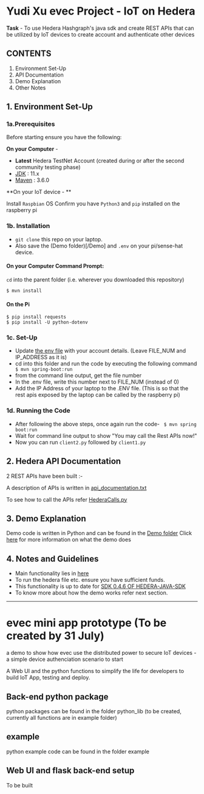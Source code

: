 # Yudi Xu evec Project - IoT on Hedera

**Task** - 
To use Hedera Hashgraph's java sdk and create REST APIs that can be utilized by IoT devices to create account and authenticate other devices

## CONTENTS
1. Environment Set-Up
2. API Documentation
3. Demo Explanation
4. Other Notes

## 1. Environment Set-Up

### 1a.Prerequisites
Before starting ensure you have the following:

**On your Computer** - 

* **Latest** Hedera TestNet Account (created during or after the second  community testing phase)
* [JDK](https://www.oracle.com/technetwork/java/javase/downloads/jdk10-downloads-4416644.html) : 11.x
* [Maven](https://maven.apache.org/) : 3.6.0

**On your IoT device - **

Install `Raspbian` OS
Confirm you have `Python3` and `pip` installed on the raspberry pi

### 1b. Installation

* `git clone` this repo on your laptop.
* Also save the (Demo folder)[/Demo] and `.env` on your pi/sense-hat device.

#### On your Computer Command Prompt: 
`cd` into the parent folder (i.e. wherever you downloaded this repository)
```
$ mvn install
```

#### On the Pi
```
$ pip install requests
$ pip install -U python-dotenv
```

### 1c. Set-Up

* Update [the env file](.env) with your account details. (Leave FILE_NUM and IP_ADDRESS as it is)
* cd into this folder and run the code by executing the following command
``` $ mvn spring-boot:run```
* from the command line output, get the file number
* In the .env file, write this number next to FILE_NUM (instead of 0)
* Add the IP Address of your laptop to the .ENV file. (This is so that the rest apis exposed by the laptop can be called by the raspberry pi)
	
### 1d. Running the Code
* After following the above steps, once again run the code-
``` $ mvn spring boot:run```
* Wait for command line output to show "You may call the Rest APIs now!"
* Now you can run `client2.py` followed by `client1.py`

## 2. Hedera API Documentation
2 REST APIs have been built :-

A description of APIs is written in [api_documentation.txt](api_documentation.txt)

To see how to call the APIs refer [HederaCalls.py](/Demo/HederaCalls.py)

## 3. Demo Explanation
Demo code is written in Python and can be found in the [Demo folder](/Demo)
Click [here](/Demo/README.md) for more information on what the demo does

## 4. Notes and Guidelines
* Main functionality lies in [here](/src/main/java/com/freelance/spidertwin1/hashgraph)
* To run the hedera file etc. ensure you have sufficient funds. 
* This functionality is up to date for [SDK 0.4.6 OF HEDERA-JAVA-SDK](https://github.com/hashgraph/hedera-sdk-java)
* To know more about how the demo works refer next section.

---------------------------------------------------------------
# evec mini app prototype (To be created by 31 July)
a demo to show how evec use the distributed power to secure IoT devices - a simple device authenciation scenario to start

A Web UI and the python functions to simplify the life for developers to build IoT App, testing and deploy. 

## Back-end python package
python packages can be found in the folder python_lib (to be created, currently all functions are in example folder)

## example 
python example code can be found in the folder example

## Web UI and flask back-end setup
To be built





